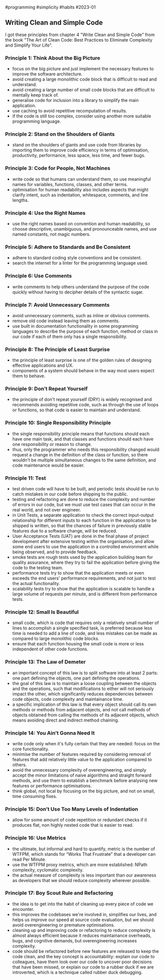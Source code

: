 #programming 
#simplicity
#habits 
#2023-01 

## Writing Clean and Simple Code

I got these principles from chapter 4 "Write Clean and Simple Code" from the book "The Art of Clean Code: Best Practices to Eliminate Complexity and Simplify Your Life". 

### Principle 1: Think About the Big Picture
- focus on the big picture and just implement the necessary features to improve the software architecture.  
- avoid creating a large monolithic code block that is difficult to read and understand.
- avoid creating a large number of small code blocks that are difficult to mentally keep track of.  
- generalise code for inclusion into a library to simplify the main application.  
- use caching to avoid repetitive recomputation of results.  
- if the code is still too complex, consider using another more suitable programming language.  

### Principle 2: Stand on the Shoulders of Giants
- stand on the shoulders of giants and use code from libraries by importing them to improve code efficiency in terms of optimisation, productivity, performance, less space, less time, and fewer bugs.  

### Principle 3: Code for People, Not Machines
- write code so that humans can understand them, so use meaningful names for variables, functions, classes, and other terms.  
- optimisation for human readability also includes aspects that might clarify intent, such as indentation, whitespace, comments, and line lengths.  

### Principle 4: Use the Right Names
- use the right names based on convention and human readability, so choose descriptive, unambiguous, and pronounceable names, and use named constants, not magic numbers.  

### Principle 5: Adhere to Standards and Be Consistent
- adhere to standard coding style conventions and be consistent.  
- search the internet for a linter for the programming language used.  

### Principle 6: Use Comments
- write comments to help others understand the purpose of the code quickly without having to decipher details of the syntactic sugar.  

### Principle 7: Avoid Unnecessary Comments
- avoid unnecessary comments, such as inline or obvious comments.  
- remove old code instead leaving them as comments.  
- use built in documentation functionality in some programming languages to describe the purpose of each function, method or class in our code if each of them only has a single responsibility.  

### Principle 8: The Principle of Least Surprise
- the principle of least surprise is one of the golden rules of designing effective applications and UX.  
- components of a system should behave in the way most users expect them to behave.  

### Principle 9: Don’t Repeat Yourself
- the principle of don't repeat yourself (DRY) is widely recognised and recommends avoiding repetitive code, such as through the use of loops or functions, so that code is easier to maintain and understand.  

### Principle 10: Single Responsibility Principle
- the single responsibility principle means that functions should each have one main task, and that classes and functions should each have one responsibility or reason to change.  
- thus, only the programmer who needs this responsibility changed would request a change in the definition of the class or function, so there wouldn't be multiple simultaneous changes to the same definition, and code maintenance would be easier.  

### Principle 11: Test
- test driven code will have to be built, and periodic tests should be run to catch mistakes in our code before shipping to the public.  
- testing and refactoring are done to reduce the complexity and number of errors in our code, but we must use test cases that can occur in the real world, and not over engineer.  
- in Unit Tests, a separate application to check the correct input-output relationship for different inputs to each function in the application to be shipped is written, so that the chances of failure in previously stable features due to a software change, will be reduced.  
- User Acceptance Tests (UAT) are done in the final phase of project development after extensive testing within the organisation, and allow some end users to use the application in a controlled environment while being observed, and to provide feedback.  
- smoke tests are rough tests used by the application building team for quality assurance, where they try to fail the application before giving the code to the testing team.  
- performance tests try to show that the application meets or even exceeds the end users' performance requirements, and not just to test the actual functionality.  
- scalability tests try to show that the application is scalable to handle a large volume of requests per minute, and is different from performance tests.  

### Principle 12: Small Is Beautiful
- small code, which is code that requires only a relatively small number of lines to accomplish a single specified task, is preferred because less time is needed to add a line of code, and less mistakes can be made as compared to large monolithic code blocks.  
- ensure that each function housing the small code is more or less independent of other code functions.  

### Principle 13: The Law of Demeter
- an important concept of this law is to split software into at least 2 parts: one part defining the objects, one part defining the operations.  
- the goal of this law is to maintain a loose coupling between the objects and the operations, such that modifications to either will not seriously impact the other, which significantly reduces dependencies between code objects, code complexity and maintainance time.  
- a specific implication of this law is that every object should call its own methods or methods from adjacent objects, and not call methods of objects obtained from calling the methods of its adjacent objects, which means avoiding direct and indirect method chaining.  

### Principle 14: You Ain’t Gonna Need It
- write code only when it's fully certain that they are needed: focus on the core functionality.  
- minimise the number of features required by considering removal of features that add relatively little value to the application compared to others.  
- avoid the unnecessary complexity of overengineering, and simply accept the minor limitations of naive algorithms and straight forward methods, and use them to establish a benchmark before analysing new features or performance optimisations.  
- think global, not local by focusing on the big picture, and not on small, time consuming fixes.  

### Principle 15: Don’t Use Too Many Levels of Indentation
- allow for some amount of code repetition or redundant checks if it produces flat, non highly nested code that is easier to read.  

### Principle 16: Use Metrics
- the ultimate, but informal and hard to quantify, metric is the number of WTFPM, which stands for “Works That Frustrate” that a developer can read Per Minute.  
- use the WTFPM proxy metrics, which are more established: NPath complexity, cyclomatic complexity.  
- the actual measure of complexity is less important than our awareness as developers that we should reduce complexity wherever possible.  

### Principle 17: Boy Scout Rule and Refactoring
- the idea is to get into the habit of cleaning up every piece of code we encounter.  
- this improves the codebases we're involved in, simplifies our lives, and helps us improve our speed at source code evaluation, but we should avoid overengineering or premature optimisations.  
- cleaning up and improving code or refactoring to reduce complexity is almost always efficient because it reduces maintainance overheads, bugs, and cognitive demands, but overengineering increases complexity.  
- code should be refactored before new features are released to keep the code clean, and the key concept is accountability: explain our code to colleagues, have them look over our code to uncover poor decisions that have been missed, or explain our code to a rubber duck if we are introverted, which is a technique called rubber duck debugging.  
